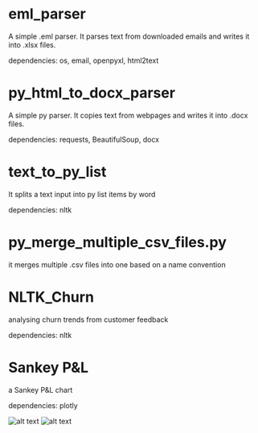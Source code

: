 # eml_parser
A simple .eml parser. It parses text from downloaded emails and writes it into .xlsx files.

dependencies: os, email, openpyxl, html2text


# py_html_to_docx_parser
A simple py parser. It copies text from webpages and writes it into .docx files.

dependencies: requests, BeautifulSoup, docx


# text_to_py_list
It splits a text input into py list items by word

dependencies: nltk


# py_merge_multiple_csv_files.py
it merges multiple .csv files into one based on a name convention

# NLTK_Churn
analysing churn trends from customer feedback

dependencies: nltk

# Sankey P&L
a Sankey P&L chart

dependencies: plotly

![alt text](https://github.com/vslgrf86/py_everyday_toolkit/blob/main/plot.png?raw=true)
![alt text](https://github.com/vslgrf86/py_everyday_toolkit/blob/main/plot2.png?raw=true)
